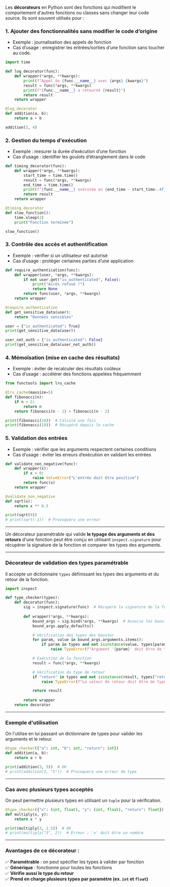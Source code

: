 Les **décorateurs** en Python sont des fonctions qui modifient le comportement d'autres fonctions ou classes sans changer leur code source. Ils sont souvent utilisés pour :

### 1. **Ajouter des fonctionnalités sans modifier le code d’origine**
   - Exemple : journalisation des appels de fonction
   - Cas d’usage : enregistrer les entrées/sorties d’une fonction sans toucher au code.

```python
import time

def log_decorator(func):
    def wrapper(*args, **kwargs):
        print(f"Appel de {func.__name__} avec {args} {kwargs}")
        result = func(*args, **kwargs)
        print(f"{func.__name__} a retourné {result}")
        return result
    return wrapper

@log_decorator
def addition(a, b):
    return a + b

addition(3, 4)
```

### 2. **Gestion du temps d'exécution**
   - Exemple : mesurer la durée d’exécution d’une fonction
   - Cas d’usage : identifier les goulots d’étranglement dans le code

```python
def timing_decorator(func):
    def wrapper(*args, **kwargs):
        start_time = time.time()
        result = func(*args, **kwargs)
        end_time = time.time()
        print(f"{func.__name__} exécutée en {end_time - start_time:.4f} secondes")
        return result
    return wrapper

@timing_decorator
def slow_function():
    time.sleep(2)
    print("Fonction terminée")

slow_function()
```

### 3. **Contrôle des accès et authentification**
   - Exemple : vérifier si un utilisateur est autorisé
   - Cas d’usage : protéger certaines parties d’une application

```python
def require_authentication(func):
    def wrapper(user, *args, **kwargs):
        if not user.get("is_authenticated", False):
            print("Accès refusé !")
            return None
        return func(user, *args, **kwargs)
    return wrapper

@require_authentication
def get_sensitive_data(user):
    return "Données sensibles"

user = {"is_authenticated": True}
print(get_sensitive_data(user))

user_not_auth = {"is_authenticated": False}
print(get_sensitive_data(user_not_auth))
```

### 4. **Mémoïsation (mise en cache des résultats)**
   - Exemple : éviter de recalculer des résultats coûteux
   - Cas d’usage : accélérer des fonctions appelées fréquemment

```python
from functools import lru_cache

@lru_cache(maxsize=5)
def fibonacci(n):
    if n < 2:
        return n
    return fibonacci(n - 1) + fibonacci(n - 2)

print(fibonacci(10))  # Calculé une fois
print(fibonacci(10))  # Récupéré depuis le cache
```

### 5. **Validation des entrées**
   - Exemple : vérifier que les arguments respectent certaines conditions
   - Cas d’usage : éviter les erreurs d’exécution en validant les entrées

```python
def validate_non_negative(func):
    def wrapper(x):
        if x < 0:
            raise ValueError("L'entrée doit être positive")
        return func(x)
    return wrapper

@validate_non_negative
def sqrt(x):
    return x ** 0.5

print(sqrt(9))
# print(sqrt(-1))  # Provoquera une erreur
```

---

Un décorateur paramétrable qui valide **le typage des arguments et des retours** d'une fonction peut être conçu en utilisant `inspect.signature` pour récupérer la signature de la fonction et comparer les types des arguments.

---

### **Décorateur de validation des types paramétrable**
Il accepte un dictionnaire `types` définissant les types des arguments et du retour de la fonction.

```python
import inspect

def type_checker(types):
    def decorator(func):
        sig = inspect.signature(func)  # Récupère la signature de la fonction
        
        def wrapper(*args, **kwargs):
            bound_args = sig.bind(*args, **kwargs)  # Associe les booster aux paramètres
            bound_args.apply_defaults()

            # Vérification des types des booster
            for param, value in bound_args.arguments.items():
                if param in types and not isinstance(value, types[param]):
                    raise TypeError(f"Argument '{param}' doit être de type {types[param].__name__}, mais {type(value).__name__} reçu")

            # Exécution de la fonction
            result = func(*args, **kwargs)

            # Vérification du type de retour
            if "return" in types and not isinstance(result, types["return"]):
                raise TypeError(f"La valeur de retour doit être de type {types['return'].__name__}, mais {type(result).__name__} reçu")

            return result
        
        return wrapper
    return decorator
```

---

### **Exemple d'utilisation**
On l'utilise en lui passant un dictionnaire de types pour valider les arguments et le retour.

```python
@type_checker({"a": int, "b": int, "return": int})
def addition(a, b):
    return a + b

print(addition(3, 5))  # OK
# print(addition(3, "5"))  # Provoquera une erreur de type
```

---

### **Cas avec plusieurs types acceptés**
On peut permettre plusieurs types en utilisant un `tuple` pour la vérification.

```python
@type_checker({"x": (int, float), "y": (int, float), "return": float})
def multiply(x, y):
    return x * y

print(multiply(3, 2.5))  # OK
# print(multiply("3", 2))  # Erreur : 'x' doit être un nombre
```

---

### **Avantages de ce décorateur :**
✅ **Paramétrable** : on peut spécifier les types à valider par fonction  
✅ **Générique** : fonctionne pour toutes les fonctions  
✅ **Vérifie aussi le type du retour**  
✅ **Prend en charge plusieurs types par paramètre (ex. `int` et `float`)**  
